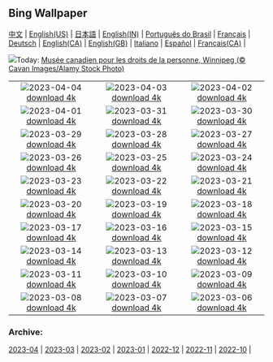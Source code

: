 ## Bing Wallpaper
[中文](README.md) |                     [English(US)](en-US.md) |                     [日本語](ja-JP.md) |                     [English(IN)](en-IN.md) |                     [Português do Brasil](pt-BR.md) |                     [Français](fr-FR.md) |                     [Deutsch](de-DE.md) |                     [English(CA)](en-CA.md) |                     [English(GB)](en-GB.md) |                     [Italiano](it-IT.md) |                     [Español](es-ES.md) |                     [Français(CA)](fr-CA.md) |                    

![](https://www.bing.com/th?id=OHR.CanadianMuseumforHumanRights_FR-CA4557421860_UHD.jpg&w=1000)Today: [Musée canadien pour les droits de la personne, Winnipeg (© Cavan Images/Alamy Stock Photo)](https://www.bing.com/th?id=OHR.CanadianMuseumforHumanRights_FR-CA4557421860_UHD.jpg)

|      |      |      |
| :----: | :----: | :----: |
|![](https://www.bing.com/th?id=OHR.HonaunauNP_FR-CA5531332900_UHD.jpg&pid=hp&w=384&h=216&rs=1&c=4)2023-04-04 [download 4k](https://www.bing.com/th?id=OHR.HonaunauNP_FR-CA5531332900_UHD.jpg)|![](https://www.bing.com/th?id=OHR.JavaBromo_FR-CA5024498453_UHD.jpg&pid=hp&w=384&h=216&rs=1&c=4)2023-04-03 [download 4k](https://www.bing.com/th?id=OHR.JavaBromo_FR-CA5024498453_UHD.jpg)|![](https://www.bing.com/th?id=OHR.FrogMonth_FR-CA0674435382_UHD.jpg&pid=hp&w=384&h=216&rs=1&c=4)2023-04-02 [download 4k](https://www.bing.com/th?id=OHR.FrogMonth_FR-CA0674435382_UHD.jpg)|
|![](https://www.bing.com/th?id=OHR.SteyrRiver_FR-CA4654816165_UHD.jpg&pid=hp&w=384&h=216&rs=1&c=4)2023-04-01 [download 4k](https://www.bing.com/th?id=OHR.SteyrRiver_FR-CA4654816165_UHD.jpg)|![](https://www.bing.com/th?id=OHR.PeacockFeathers_FR-CA4269901196_UHD.jpg&pid=hp&w=384&h=216&rs=1&c=4)2023-03-31 [download 4k](https://www.bing.com/th?id=OHR.PeacockFeathers_FR-CA4269901196_UHD.jpg)|![](https://www.bing.com/th?id=OHR.NuzzleManatee_FR-CA3926125178_UHD.jpg&pid=hp&w=384&h=216&rs=1&c=4)2023-03-30 [download 4k](https://www.bing.com/th?id=OHR.NuzzleManatee_FR-CA3926125178_UHD.jpg)|
|![](https://www.bing.com/th?id=OHR.MWDolomites_FR-CA3704864834_UHD.jpg&pid=hp&w=384&h=216&rs=1&c=4)2023-03-29 [download 4k](https://www.bing.com/th?id=OHR.MWDolomites_FR-CA3704864834_UHD.jpg)|![](https://www.bing.com/th?id=OHR.NYCClouds_FR-CA3537202524_UHD.jpg&pid=hp&w=384&h=216&rs=1&c=4)2023-03-28 [download 4k](https://www.bing.com/th?id=OHR.NYCClouds_FR-CA3537202524_UHD.jpg)|![](https://www.bing.com/th?id=OHR.WildAnza_FR-CA3319811034_UHD.jpg&pid=hp&w=384&h=216&rs=1&c=4)2023-03-27 [download 4k](https://www.bing.com/th?id=OHR.WildAnza_FR-CA3319811034_UHD.jpg)|
|![](https://www.bing.com/th?id=OHR.CecilBrewerStaircase_FR-CA3138775982_UHD.jpg&pid=hp&w=384&h=216&rs=1&c=4)2023-03-26 [download 4k](https://www.bing.com/th?id=OHR.CecilBrewerStaircase_FR-CA3138775982_UHD.jpg)|![](https://www.bing.com/th?id=OHR.WildGarlic_FR-CA8855907889_UHD.jpg&pid=hp&w=384&h=216&rs=1&c=4)2023-03-25 [download 4k](https://www.bing.com/th?id=OHR.WildGarlic_FR-CA8855907889_UHD.jpg)|![](https://www.bing.com/th?id=OHR.CloudsPatagonia_FR-CA5892975084_UHD.jpg&pid=hp&w=384&h=216&rs=1&c=4)2023-03-24 [download 4k](https://www.bing.com/th?id=OHR.CloudsPatagonia_FR-CA5892975084_UHD.jpg)|
|![](https://www.bing.com/th?id=OHR.LakePowellAerial_FR-CA5764308141_UHD.jpg&pid=hp&w=384&h=216&rs=1&c=4)2023-03-23 [download 4k](https://www.bing.com/th?id=OHR.LakePowellAerial_FR-CA5764308141_UHD.jpg)|![](https://www.bing.com/th?id=OHR.ColourDay_FR-CA5073432555_UHD.jpg&pid=hp&w=384&h=216&rs=1&c=4)2023-03-22 [download 4k](https://www.bing.com/th?id=OHR.ColourDay_FR-CA5073432555_UHD.jpg)|![](https://www.bing.com/th?id=OHR.PurpleCrocus_FR-CA4529352520_UHD.jpg&pid=hp&w=384&h=216&rs=1&c=4)2023-03-21 [download 4k](https://www.bing.com/th?id=OHR.PurpleCrocus_FR-CA4529352520_UHD.jpg)|
|![](https://www.bing.com/th?id=OHR.MilkyWayTwoJackLake_FR-CA4408551942_UHD.jpg&pid=hp&w=384&h=216&rs=1&c=4)2023-03-20 [download 4k](https://www.bing.com/th?id=OHR.MilkyWayTwoJackLake_FR-CA4408551942_UHD.jpg)|![](https://www.bing.com/th?id=OHR.MarsTars_FR-CA3966128142_UHD.jpg&pid=hp&w=384&h=216&rs=1&c=4)2023-03-19 [download 4k](https://www.bing.com/th?id=OHR.MarsTars_FR-CA3966128142_UHD.jpg)|![](https://www.bing.com/th?id=OHR.BallyvooneyCove_FR-CA3399864714_UHD.jpg&pid=hp&w=384&h=216&rs=1&c=4)2023-03-18 [download 4k](https://www.bing.com/th?id=OHR.BallyvooneyCove_FR-CA3399864714_UHD.jpg)|
|![](https://www.bing.com/th?id=OHR.ChengduPanda_FR-CA3300027296_UHD.jpg&pid=hp&w=384&h=216&rs=1&c=4)2023-03-17 [download 4k](https://www.bing.com/th?id=OHR.ChengduPanda_FR-CA3300027296_UHD.jpg)|![](https://www.bing.com/th?id=OHR.AgueroSpain_FR-CA2632431961_UHD.jpg&pid=hp&w=384&h=216&rs=1&c=4)2023-03-16 [download 4k](https://www.bing.com/th?id=OHR.AgueroSpain_FR-CA2632431961_UHD.jpg)|![](https://www.bing.com/th?id=OHR.CyprusMaze_FR-CA2743924263_UHD.jpg&pid=hp&w=384&h=216&rs=1&c=4)2023-03-15 [download 4k](https://www.bing.com/th?id=OHR.CyprusMaze_FR-CA2743924263_UHD.jpg)|
|![](https://www.bing.com/th?id=OHR.CommonwealthDay_FR-CA2539705742_UHD.jpg&pid=hp&w=384&h=216&rs=1&c=4)2023-03-14 [download 4k](https://www.bing.com/th?id=OHR.CommonwealthDay_FR-CA2539705742_UHD.jpg)|![](https://www.bing.com/th?id=OHR.TheaterRomania_FR-CA2296762347_UHD.jpg&pid=hp&w=384&h=216&rs=1&c=4)2023-03-13 [download 4k](https://www.bing.com/th?id=OHR.TheaterRomania_FR-CA2296762347_UHD.jpg)|![](https://www.bing.com/th?id=OHR.LongWharf_FR-CA2121385654_UHD.jpg&pid=hp&w=384&h=216&rs=1&c=4)2023-03-12 [download 4k](https://www.bing.com/th?id=OHR.LongWharf_FR-CA2121385654_UHD.jpg)|
|![](https://www.bing.com/th?id=OHR.EdaleValley_FR-CA2006799799_UHD.jpg&pid=hp&w=384&h=216&rs=1&c=4)2023-03-11 [download 4k](https://www.bing.com/th?id=OHR.EdaleValley_FR-CA2006799799_UHD.jpg)|![](https://www.bing.com/th?id=OHR.WaimeaRainbow_FR-CA4817200543_UHD.jpg&pid=hp&w=384&h=216&rs=1&c=4)2023-03-10 [download 4k](https://www.bing.com/th?id=OHR.WaimeaRainbow_FR-CA4817200543_UHD.jpg)|![](https://www.bing.com/th?id=OHR.IntlWomensDayChange_FR-CA4461120605_UHD.jpg&pid=hp&w=384&h=216&rs=1&c=4)2023-03-09 [download 4k](https://www.bing.com/th?id=OHR.IntlWomensDayChange_FR-CA4461120605_UHD.jpg)|
|![](https://www.bing.com/th?id=OHR.ValleyForge_FR-CA2747000916_UHD.jpg&pid=hp&w=384&h=216&rs=1&c=4)2023-03-08 [download 4k](https://www.bing.com/th?id=OHR.ValleyForge_FR-CA2747000916_UHD.jpg)|![](https://www.bing.com/th?id=OHR.IcelandHorses_FR-CA3683523547_UHD.jpg&pid=hp&w=384&h=216&rs=1&c=4)2023-03-07 [download 4k](https://www.bing.com/th?id=OHR.IcelandHorses_FR-CA3683523547_UHD.jpg)|![](https://www.bing.com/th?id=OHR.BarnOwlWinter_FR-CA2557954798_UHD.jpg&pid=hp&w=384&h=216&rs=1&c=4)2023-03-06 [download 4k](https://www.bing.com/th?id=OHR.BarnOwlWinter_FR-CA2557954798_UHD.jpg)|


### Archive:
[2023-04](archive/fr-CA/202304/README.md) | [2023-03](archive/fr-CA/202303/README.md) | [2023-02](archive/fr-CA/202302/README.md) | [2023-01](archive/fr-CA/202301/README.md) | [2022-12](archive/fr-CA/202212/README.md) | [2022-11](archive/fr-CA/202211/README.md) | [2022-10](archive/fr-CA/202210/README.md) | 